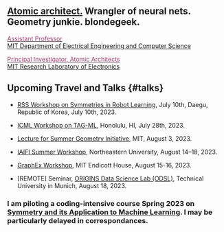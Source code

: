 ## [Atomic architect.](https://cs.lbl.gov/news-media/news/2018/tess-smidt-atomic-architect-and-2018-luis-alvarez-fellow/) Wrangler of neural nets. Geometry junkie. blondegeek.


<a href="https://www.eecs.mit.edu/people/faculty/tess-smidt"><font color="A83869">Assistant Professor</font></a>
<br>
<a href="https://www.eecs.mit.edu/">MIT Department of Electrical Engineering and Computer Science</a>

<a href="http://atomicarchitects.com/"><font color="A83869">Principal Investigator, Atomic Architects</font></a>
<br>
<a href="https://www.rle.mit.edu/">MIT Research Laboratory of Electronics</a>

<!-- ## Upcoming <s>Travel and</s> (Remote) Talks {#talks} -->
<!-- * ... -->

## Upcoming Travel and Talks {#talks}

* [RSS Workshop on Symmetries in Robot Learning](https://sites.google.com/view/rss23-sym), July 10th, Daegu, Republic of Korea, July 10th, 2023.

* [ICML Workshop on TAG-ML](https://www.tagds.com/events/conference-workshops/tag-ml23), Honolulu, HI, July 28th, 2023.

* [Lecture for Summer Geometry Initiative](https://sgi.mit.edu/), MIT, August 3, 2023.

* [IAIFI Summer Workshop](https://iaifi.org/summer-workshop), Northeastern University, August 14–18, 2023.

* [GraphEx Workshop](https://graphex.mit.edu/), MIT Endicott House, August 15-16, 2023.

* [REMOTE] Seminar, [ORIGINS Data Science Lab (ODSL)](https://www.origins-cluster.de/ueber-uns/mitglieder/origins-data-science-lab), Technical University in Munich, August 18, 2023.

### I am piloting a coding-intensive course Spring 2023 on [Symmetry and its Application to Machine Learning](http://symm4ml.mit.edu/). I may be particularly delayed in correspondances.
